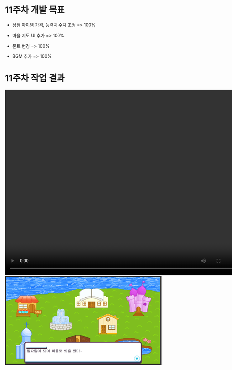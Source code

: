 # 11주차 개발 목표

* 상점 아이템 가격, 능력치 수치 조정 => 100%

* 마을 지도 UI 추가 => 100%

* 폰트 변경 => 100%

* BGM 추가 => 100%


# 11주차 작업 결과

<video controls width="760" height="600">
  <source src="./img/11W_BGM.mp4" type="video/mp4">
  Sorry, your browser doesn't support embedded videos.
</video>

<img src ="./img/11W_Village.PNG">
